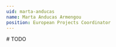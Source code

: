 ```yaml
---
uid: marta-anducas
name: Marta Anducas Armengou
position: European Projects Coordinator
---
```

\# TODO